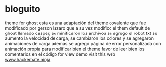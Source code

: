 # bloguito
theme for ghost 
esta es una adaptación del theme covalente que fue modificado por gerson lazaro que a su vez modifico el them default de ghost llamado casper, se minificaron los archivos se agrego el robot txt se aumento la velocidad de carga, se cambiaron los colores y se agregaron animaciones de carga además se agregó página de error personalizada con animación propia para modificar bien el theme favor de leer bien los comentarios en el código
for view demo visit this web www.hackemate.ninja
